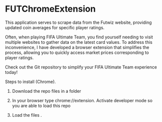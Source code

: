 # FUTChromeExtension
This application serves to scrape data from the Futwiz website, providing updated coin averages for specific player ratings.

Often, when playing FIFA Ultimate Team, you find yourself needing to visit multiple websites to gather data on the latest card values. To address this inconvenience, I have developed a browser extension that simplifies the process, allowing you to quickly access market prices corresponding to player ratings.

Check out the Git repository to simplify your FIFA Ultimate Team experience today!



Steps to install (Chrome).

1. Download the repo files in a folder

2. In your browser type chrome://extension. Activate developer mode so you are able to load this repo

3. Load the files .
